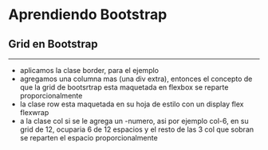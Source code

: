 # Aprendiendo Bootstrap

## Grid en Bootstrap

---

- aplicamos la clase border, para el ejemplo
- agregamos una columna mas (una div extra), entonces el concepto de que la grid de bootsrtrap esta maquetada en flexbox se reparte proporcionalmente
- la clase row esta maquetada en su hoja de estilo con un display flex flexwrap
- a la clase col si se le agrega un -numero, asi por ejemplo col-6, en su grid de 12, ocuparia 6 de 12 espacios y el resto de las 3 col que sobran se reparten el espacio proporcionalmente
